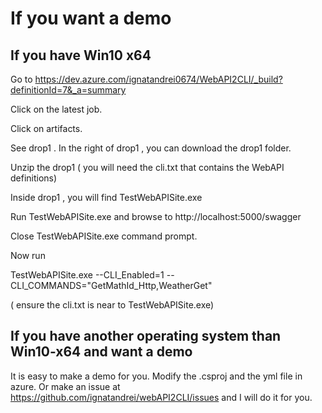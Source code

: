 # If you want a demo 

## If you have Win10 x64 

Go to https://dev.azure.com/ignatandrei0674/WebAPI2CLI/_build?definitionId=7&_a=summary

Click on the latest job.

Click on artifacts.

See drop1 . In the right of drop1 , you can download the drop1 folder.

Unzip the drop1 ( you will need the cli.txt that contains the WebAPI definitions)

Inside drop1 , you will find TestWebAPISite.exe

Run TestWebAPISite.exe and browse to http://localhost:5000/swagger

Close TestWebAPISite.exe command prompt.

Now run 

TestWebAPISite.exe --CLI_Enabled=1 --CLI_COMMANDS="GetMathId_Http,WeatherGet"

( ensure the cli.txt is near to TestWebAPISite.exe)

## If you have another operating system than Win10-x64 and want a demo

It is easy to make a demo for you.
Modify the .csproj and the yml file in azure. Or make an issue at https://github.com/ignatandrei/webAPI2CLI/issues and I will do it for you.

